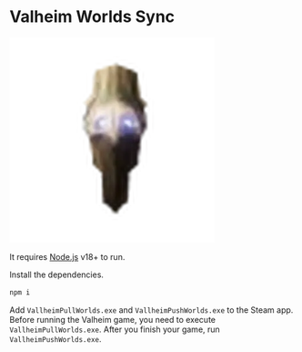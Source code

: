 # Valheim Worlds Sync

![img](https://github.com/yzhura/valheim-sync/blob/master/icons/success.png?raw=true)

It requires [Node.js](https://nodejs.org/) v18+ to run.

Install the dependencies.

```sh
npm i
```

Add `VallheimPullWorlds.exe` and `VallheimPushWorlds.exe` to the Steam app.
Before running the Valheim game, you need to execute `VallheimPullWorlds.exe`.
After you finish your game, run `VallheimPushWorlds.exe`.
